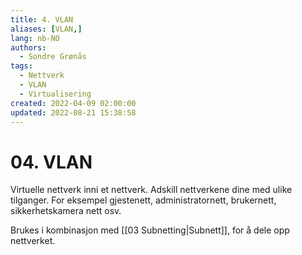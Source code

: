 ```yaml
---
title: 4. VLAN
aliases: [VLAN,]
lang: nb-NO
authors:
  - Sondre Grønås
tags:
  - Nettverk
  - VLAN
  - Virtualisering
created: 2022-04-09 02:00:00
updated: 2022-08-21 15:38:58
---
```

# 04. VLAN
Virtuelle nettverk inni et nettverk. Adskill nettverkene dine med ulike tilganger. For eksempel gjestenett, administratornett, brukernett, sikkerhetskamera nett osv.

Brukes i kombinasjon med [[03 Subnetting|Subnett]], for å dele opp nettverket.
